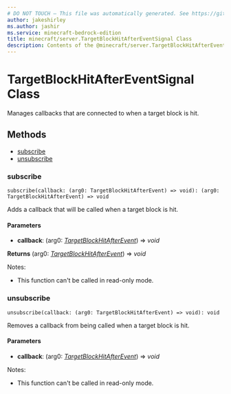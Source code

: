 ```yaml
---
# DO NOT TOUCH — This file was automatically generated. See https://github.com/mojang/minecraftapidocsgenerator to modify descriptions, examples, etc.
author: jakeshirley
ms.author: jashir
ms.service: minecraft-bedrock-edition
title: minecraft/server.TargetBlockHitAfterEventSignal Class
description: Contents of the @minecraft/server.TargetBlockHitAfterEventSignal class.
---
```

# TargetBlockHitAfterEventSignal Class

Manages callbacks that are connected to when a target block is hit.

## Methods
- [subscribe](#subscribe)
- [unsubscribe](#unsubscribe)

### **subscribe**
`
subscribe(callback: (arg0: TargetBlockHitAfterEvent) => void): (arg0: TargetBlockHitAfterEvent) => void
`

Adds a callback that will be called when a target block is hit.

#### **Parameters**
- **callback**: (arg0: [*TargetBlockHitAfterEvent*](TargetBlockHitAfterEvent.md)) => *void*

**Returns** (arg0: [*TargetBlockHitAfterEvent*](TargetBlockHitAfterEvent.md)) => *void*
  
Notes:
- This function can't be called in read-only mode.

### **unsubscribe**
`
unsubscribe(callback: (arg0: TargetBlockHitAfterEvent) => void): void
`

Removes a callback from being called when a target block is hit.

#### **Parameters**
- **callback**: (arg0: [*TargetBlockHitAfterEvent*](TargetBlockHitAfterEvent.md)) => *void*
  
Notes:
- This function can't be called in read-only mode.
